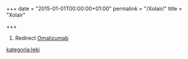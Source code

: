 +++
date = "2015-01-01T00:00:00+01:00"
permalink = "/Xolair/"
title = "Xolair"

+++

1.  Redirect [Omalizumab](/atopedia/Omalizumab "wikilink")

[kategoria:leki](/atopedia/kategoria:leki "wikilink")
